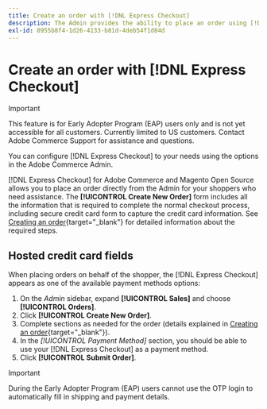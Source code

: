 ```yaml
---
title: Create an order with [!DNL Express Checkout]
description: The Admin provides the ability to place an order using [!DNL Express Checkout] directly from the Admin by a merchant for their customers who need assistance.
exl-id: 0955b8f4-1d26-4133-b81d-4deb54f1d84d
---
```

# Create an order with [!DNL Express Checkout]

>[!IMPORTANT]
>
> This feature is for Early Adopter Program (EAP) users only and is not yet accessible for all customers. Currently limited to US customers. Contact Adobe Commerce Support for assistance and questions.

You can configure [!DNL Express Checkout] to your needs using the options in the Adobe Commerce Admin.

[!DNL Express Checkout] for Adobe Commerce and Magento Open Source allows you to place an order directly from the Admin for your shoppers who need assistance. The **[!UICONTROL Create New Order]** form includes all the information that is required to complete the normal checkout process, including secure credit card form to capture the credit card information. See [Creating an order](https://docs.magento.com/user-guide/customers/customer-account-create-order.html){target="_blank"} for detailed information about the required steps.

## Hosted credit card fields

When placing orders on behalf of the shopper, the [!DNL Express Checkout] appears as one of the available payment methods options:

1. On the _Admin_ sidebar, expand **[!UICONTROL Sales]** and choose **[!UICONTROL Orders]**.
1. Click **[!UICONTROL Create New Order]**.
1. Complete sections as needed for the order (details explained in [Creating an order](https://docs.magento.com/user-guide/customers/customer-account-create-order.html){target="_blank"}).
1. In the _[!UICONTROL Payment Method]_ section, you should be able to use your [!DNL Express Checkout] as a payment method.
1. Click **[!UICONTROL Submit Order]**.

>[!IMPORTANT]
>
> During the Early Adopter Program (EAP) users cannot use the OTP login to automatically fill in shipping and payment details.

